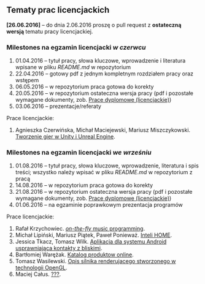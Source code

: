 ## Tematy prac licencjackich

**[26.06.2016]** – do dnia 2.06.2016 proszę o pull request z **ostateczną wersją**
tematu pracy licencjackiej.

###  Milestones na egzamin licencjacki *w czerwcu*

1. 01.04.2016 – tytuł pracy, słowa kluczowe, wprowadzenie i literatura
   wpisane w pliku _README.md_ w repozytorium
1. 22.04.2016 – gotowy pdf z jednym kompletnym rozdziałem pracy oraz wstępem
1. 06.05.2016 – w repozytorium praca gotowa do korekty
1. 20.05.2016 – w repozytorium ostateczna wersja pracy (pdf i pozostałe wymagane dokumenty, zob. [Prace dyplomowe (licencjackie)](https://inf.ug.edu.pl/prace-dyplomowe-licencjackie))
1. 03.06.2016 – prezentacje/referaty  

Prace licencjackie:

1. Agnieszka Czerwińska, Michał Maciejewski, Mariusz Miszczykowski.
  [Tworzenie gier w Unity i Unreal Engine](https://github.com/mmaciejewski/Licencjat).


### Milestones na egzamin licencjacki *we wrześniu*

1. 01.08.2016 – tytuł pracy, słowa kluczowe, wprowadzenie, literatura i spis treści;
  wszystko należy wpisać w pliku _README.md_ w repozytorium z pracą
1. 14.08.2016 – w repozytorium praca gotowa do korekty
1. 21.08.2016 – w repozytorium ostateczna wersja pracy (pdf i pozostałe wymagane dokumenty, zob. [Prace dyplomowe (licencjackie)](https://inf.ug.edu.pl/prace-dyplomowe-licencjackie))
1. 01.06.2016 – na egzaminie poprawkowym prezentacja programów

Prace licencjackie:

1. Rafał Krzychowiec.
  [_on-the-fly_ music programming](https://github.com/StringHead/ChucK/blob/master/README.md).
1. Michał Lipiński, Mariusz Piątek, Paweł Ponieważ.
  [Inteli HOME](https://github.com/mlipinski2/licencjat).
1. Jessica Tkacz, Tomasz Wilk. [Aplikacja dla systemu Android usprawniająca kontakty z bliskimi](https://github.com/twilk/remembrCall).
1. Bartłomiej Warężak.
  [Katalog produktow online](https://github.com/ketrab27/licencjat/blob/master/README.md).
1. Tomasz Wasilewski.
  [Opis silnika renderujacego stworzonego w technologii OpenGL](https://github.com/twasilewski/seminarium/blob/master/README.md).
1. Maciej Całus.
  [???](https://github.com/mcalus/licencjat).

